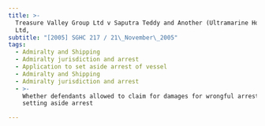 ```yaml
---
title: >-
  Treasure Valley Group Ltd v Saputra Teddy and Another (Ultramarine Holdings
  Ltd,
subtitle: "[2005] SGHC 217 / 21\_November\_2005"
tags:
  - Admiralty and Shipping
  - Admiralty jurisdiction and arrest
  - Application to set aside arrest of vessel
  - Admiralty and Shipping
  - Admiralty jurisdiction and arrest
  - >-
    Whether defendants allowed to claim for damages for wrongful arrest without
    setting aside arrest

---
```



